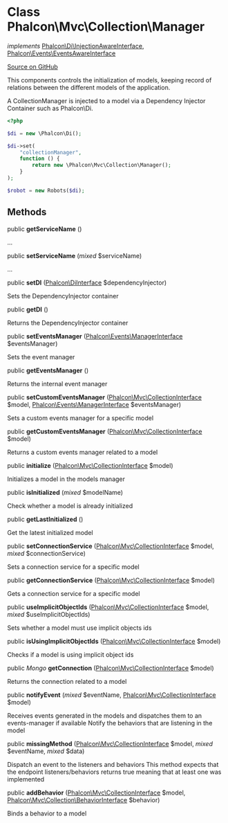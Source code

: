 # Class **Phalcon\\Mvc\\Collection\\Manager**

*implements* [Phalcon\Di\InjectionAwareInterface](/en/3.1.2/api/Phalcon_Di_InjectionAwareInterface), [Phalcon\Events\EventsAwareInterface](/en/3.1.2/api/Phalcon_Events_EventsAwareInterface)

<a href="https://github.com/phalcon/cphalcon/blob/master/phalcon/mvc/collection/manager.zep" class="btn btn-default btn-sm">Source on GitHub</a>

This components controls the initialization of models, keeping record of relations
between the different models of the application.

A CollectionManager is injected to a model via a Dependency Injector Container such as Phalcon\\Di.

```php
<?php

$di = new \Phalcon\Di();

$di->set(
    "collectionManager",
    function () {
        return new \Phalcon\Mvc\Collection\Manager();
    }
);

$robot = new Robots($di);

```

## Methods
public  **getServiceName** ()

...

public  **setServiceName** (*mixed* $serviceName)

...

public  **setDI** ([Phalcon\DiInterface](/en/3.1.2/api/Phalcon_DiInterface) $dependencyInjector)

Sets the DependencyInjector container

public  **getDI** ()

Returns the DependencyInjector container

public  **setEventsManager** ([Phalcon\Events\ManagerInterface](/en/3.1.2/api/Phalcon_Events_ManagerInterface) $eventsManager)

Sets the event manager

public  **getEventsManager** ()

Returns the internal event manager

public  **setCustomEventsManager** ([Phalcon\Mvc\CollectionInterface](/en/3.1.2/api/Phalcon_Mvc_CollectionInterface) $model, [Phalcon\Events\ManagerInterface](/en/3.1.2/api/Phalcon_Events_ManagerInterface) $eventsManager)

Sets a custom events manager for a specific model

public  **getCustomEventsManager** ([Phalcon\Mvc\CollectionInterface](/en/3.1.2/api/Phalcon_Mvc_CollectionInterface) $model)

Returns a custom events manager related to a model

public  **initialize** ([Phalcon\Mvc\CollectionInterface](/en/3.1.2/api/Phalcon_Mvc_CollectionInterface) $model)

Initializes a model in the models manager

public  **isInitialized** (*mixed* $modelName)

Check whether a model is already initialized

public  **getLastInitialized** ()

Get the latest initialized model

public  **setConnectionService** ([Phalcon\Mvc\CollectionInterface](/en/3.1.2/api/Phalcon_Mvc_CollectionInterface) $model, *mixed* $connectionService)

Sets a connection service for a specific model

public  **getConnectionService** ([Phalcon\Mvc\CollectionInterface](/en/3.1.2/api/Phalcon_Mvc_CollectionInterface) $model)

Gets a connection service for a specific model

public  **useImplicitObjectIds** ([Phalcon\Mvc\CollectionInterface](/en/3.1.2/api/Phalcon_Mvc_CollectionInterface) $model, *mixed* $useImplicitObjectIds)

Sets whether a model must use implicit objects ids

public  **isUsingImplicitObjectIds** ([Phalcon\Mvc\CollectionInterface](/en/3.1.2/api/Phalcon_Mvc_CollectionInterface) $model)

Checks if a model is using implicit object ids

public *Mongo* **getConnection** ([Phalcon\Mvc\CollectionInterface](/en/3.1.2/api/Phalcon_Mvc_CollectionInterface) $model)

Returns the connection related to a model

public  **notifyEvent** (*mixed* $eventName, [Phalcon\Mvc\CollectionInterface](/en/3.1.2/api/Phalcon_Mvc_CollectionInterface) $model)

Receives events generated in the models and dispatches them to an events-manager if available
Notify the behaviors that are listening in the model

public  **missingMethod** ([Phalcon\Mvc\CollectionInterface](/en/3.1.2/api/Phalcon_Mvc_CollectionInterface) $model, *mixed* $eventName, *mixed* $data)

Dispatch an event to the listeners and behaviors
This method expects that the endpoint listeners/behaviors returns true
meaning that at least one was implemented

public  **addBehavior** ([Phalcon\Mvc\CollectionInterface](/en/3.1.2/api/Phalcon_Mvc_CollectionInterface) $model, [Phalcon\Mvc\Collection\BehaviorInterface](/en/3.1.2/api/Phalcon_Mvc_Collection_BehaviorInterface) $behavior)

Binds a behavior to a model

